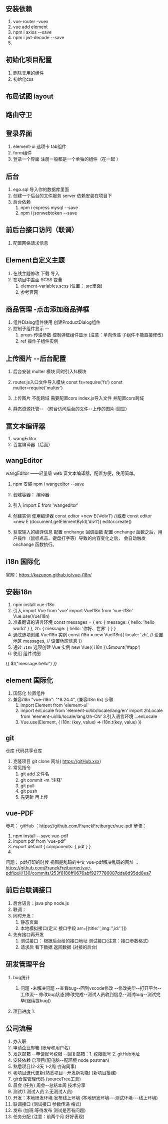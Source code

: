 
## 安装依赖
1. vue-router -vuex
2. vue add element
3. npm i axios --save
4. npm i jwt-decode --save
5. 



## 初始化项目配置
1. 删除无用的组件
2. 初始化css


## 布局试图 layout

## 路由守卫

## 登录界面
1. element-ui 选项卡 tab组件
2. form组件
3. 登录一个界面 注册一般都是一个单独的组件（在一起 ）

## 后台
1. ego.sql 导入你的数据库里面
2. 创建一个后台的文件服务  server 依赖安装在项目下
3. 后台依赖
    1. npm i express mysql --save
    2. npm i jsonwebtoken --save
    

## 前后台接口访问（联调）
1. 配置网络请求信息



## Element自定义主题
1. 在线主题修改  下载 导入
2. 在项目中盖面 SCSS 变量
    1. element-variables.scss   (位置： src里面)
    2. 参考官网
    

## 商品管理 -点击添加商品弹框
1. 组件Dialog组件使用  创建ProductDialog组件
2. 控制子组件显示 --
    1. props 传递参数 控制弹框组件显示 (注意：单向传递 子组件不能直接修改)
    2. ref 操作子组件实例



## 上传图片 --后台配置
1. 后台安装 multer 模块   同时引入fs模块
2. router.js入口文件导入模块
       const fs=require('fs')
        const multer=require('multer')
3. 上传图片 不能跨域  需要配置cors  index.js导入文件 并配置cors跨域

4. 静态资源托管-- （前台访问后台的文件--上传的图片-回显）


## 富文本编译器
1. wangEditor
2. 百度编译器（后面）


## wangEditor
wangEditor ——轻量级 web 富文本编译器，配置方便，使用简单。
1. npm 安装 npm i wangeditor --save
2. 创建容器： 编译器 <div id="main"></div>
3. 引入 import E from 'wangeditor'
4. 创建实例 使用编译器
    const editor =new E('#div1')
    //或者 const editor =new E (document.getElementById('div1'))
    editor.create()

5. 获取输入的编译信息
    配置 onchange 回调函数
    配置 onchange 函数之后，用户操作（鼠标点击、键盘打字等）导致的内容变化之后，
    会自动触发 onchange 函数执行。


## i18n 国际化
官网：https://kazupon.github.io/vue-i18n/

## 安装i18n
1. npm install vue-i18n
2. 引入 
    import Vue from 'vue'
    import VueI18n from 'vue-i18n'
    Vue.use(VueI18n)
3. 准备翻译的语言环境
const messages = {
  en: {
    message: {
      hello: 'hello world'
    }
  },
  zh: {
    message: {
      hello: '你好、世界'
    }
  }
}
4.  通过选项创建 VueI18n 实例
const i18n = new VueI18n({
  locale: 'zh', // 设置地区
  messages, // 设置地区信息
})
5. 通过 `i18n` 选项创建 Vue 实例
new Vue({ i18n }).$mount('#app')
6. 使用 组件试图
<p>{{ $t("message.hello") }}</p>


## element 国际化
1. 国际化 位置组件
2. 兼容i18n "vue-i18n": "^8.24.4", (兼容i18n 6x)
步骤
    1. import Element from 'element-ui'
    2. import enLocale from 'element-ui/lib/locale/lang/en'
       import zhLocale from 'element-ui/lib/locale/lang/zh-CN'
    3.引入语言环境
         ...enLocale
    4. Vue.use(Element, {
       i18n: (key, value) => i18n.t(key, value)
       })   

## git
仓库 代码共享仓库

1. 克隆项目 git clone 网址( https://gitHub.xxx)
2. 常见指令
    1. git add 文件名
    2. git commit -m '注释'
    3. git pull
    4. git push
    5. 先更新 再上传

## vue-PDF 
参考： gitHub ：https://github.com/FranckFreiburger/vue-pdf
步骤：
1. npm install --save vue-pdf
2. import pdf from 'vue-pdf'
3. export default {
  components: {
    pdf
  }
}
4. <pdf src="./static/relativity.pdf"></pdf>


问题：
    pdf打印的时候 视图是乱码的中文
 vue-pdf解决乱码的网址 ： https://github.com/FranckFreiburger/vue-pdf/pull/130/commits/253f6186ff0676abf9277786087dda8d95dd8ea7




## 前后台联调接口
1. 后台语言：java php node.js
2. 联调：
  1. 同时开发：
      1.  静态页面  
      2.  本地模拟接口(定义 接口字段  arr=[{title:'',img:'',id:''}])
  2. 先有接口再开发
      1. 测试接口： 根据后台给的接口地址 测试接口(注意：接口参数格式)
      2. 请求后 看下数据 返回数据 (对接的后台)


## 研发管理平台
1. bug统计
    1. 问题 -未解决问题 --查看bug--回到vscode修改 --修改完毕--打开平台--工作流--
    修改bug状态(修改完成--测试人员收到信息--测试bug--测试完毕(继续提bug))

2. 项目进度
    1. 


## 公司流程
1. 办入职
2. 申请企业邮箱 (账号和用户名)
3. 发送邮箱 --申请账号权限 --回复邮箱：1. 权限账号  2. gitHub地址
4. 安装依赖 启项目(配电脑--配环境 node  postman) 
5. 熟悉项目(2-3天  1-2周 咨询同事)
6. 老项目迭代更新(熟悉项目--开发新功能) (新项目搭建) 
7. git仓库管理代码 (sourceTree工具)
8. 晨会 (任务) 周会--总结本周 技术分享
9. 测试(1.测试人员 2.无测试人员)
10. 开发：本地研发环境  发布线上环境 (本地研发环境---测试环境---线上环境)
11. 联调接口 (测试接口 参数传递 格式)
12. 发布 (加班:等待发布 测试是否有问题)
13. 任务分配 (注意：前两个月  好好表现)


